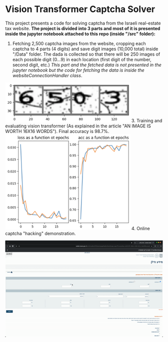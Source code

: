 # Vision Transformer Captcha Solver
This project presents a code for solving captcha from the Israeli real-estate tax website.
**The project is divided into 3 parts and most of it is presented inside the jupyter notebook attached to this repo (inside "/src" folder):**
1. Fetching 2,500 captcha images from the website, cropping each captcha to 4 parts (4 digits) and save digit images (10,000 total) inside "/Data" folder. The dada is collected so that there will be 250 images of each possible digit (0...9) in each location (first digit of the number, second digit, etc.)
*This part and the fetched data is not presented in the jupyter notebook but the code for fetching the data is inside the websiteConnectionHandler class*.
<img src="/images/digits.png" alt="Example of 4 separated digits" width="400"/>
3. Training and evaluating vision transformer (As explained in the article "AN IMAGE IS WORTH 16X16 WORDS").
Final accuracy is 98.7%.
<img src="/images/training_results.png" alt="Example of 4 separated digits" width="400"/>
4. Online captcha "hacking" demonstration.

![](/images/demonstration_gif.gif)
